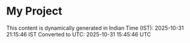 # My Project

This content is dynamically generated in Indian Time (IST): 2025-10-31 21:15:46 IST
Converted to UTC: 2025-10-31 15:45:46 UTC
